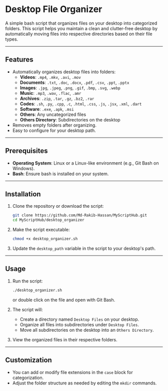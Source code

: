 # Desktop File Organizer

A simple bash script that organizes files on your desktop into categorized folders. This script helps you maintain a clean and clutter-free desktop by automatically moving files into respective directories based on their file types.

---

## Features

- Automatically organizes desktop files into folders:
  - **Videos**: `.mp4`, `.mkv`, `.avi`, `.mov`
  - **Documents**: `.txt`, `.doc`, `.docx`, `.pdf`, `.csv`, `.ppt`, `.pptx`
  - **Images**: `.jpg`, `.jpeg`, `.png`, `.gif`, `.bmp`, `.svg`, `.webp`
  - **Music**: `.mp3`, `.wav`, `.flac`, `.amr`
  - **Archives**: `.zip`, `.tar`, `.gz`, `.bz2`, `.rar`
  - **Codes**: `.sh`, `.py`, `.cpp`, `.c`, `.html`, `.css`, `.js`, `.jsx`, `.xml`, `.dart`
  - **Software**: `.exe`, `.apk`, `.msi`
  - **Others**: Any uncategorized files
  - **Others Directory**: Subdirectories on the desktop
- Removes empty folders after organizing.
- Easy to configure for your desktop path.

---

## Prerequisites

- **Operating System**: Linux or a Linux-like environment (e.g., Git Bash on Windows).
- **Bash**: Ensure bash is installed on your system.

---

## Installation

1. Clone the repository or download the script:
   ```bash
   git clone https://github.com/Md-Rakib-Hassan/MyScriptHub.git
   cd MyScriptHub/desktop_organizer
   ```

2. Make the script executable:
   ```bash
   chmod +x desktop_organizer.sh
   ```

3. Update the `desktop_path` variable in the script to your desktop's path.

---

## Usage

1. Run the script:
   ```bash
   ./desktop_organizer.sh
   ```
   or double click on the file and open with Git Bash.

2. The script will:
   - Create a directory named `Desktop Files` on your desktop.
   - Organize all files into subdirectories under `Desktop Files`.
   - Move all subdirectories on the desktop into an `Others Directory`.

3. View the organized files in their respective folders.

---

## Customization

- You can add or modify file extensions in the `case` block for categorization.
- Adjust the folder structure as needed by editing the `mkdir` commands.

